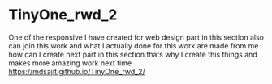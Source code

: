 # TinyOne_rwd_2
One of the responsive I have created for web design part in this section also can join this work and what I actually done for this work are made from me how can I create next part in this section thats why I create this things and makes more amazing work next time
https://mdsajit.github.io/TinyOne_rwd_2/
